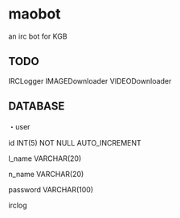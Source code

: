 # maobot
an irc bot for KGB

## TODO
IRCLogger
IMAGEDownloader
VIDEODownloader

## DATABASE
・user

  id INT(5) NOT NULL AUTO_INCREMENT
  
  l_name VARCHAR(20)
  
  n_name VARCHAR(20)
  
  password VARCHAR(100)

irclog
